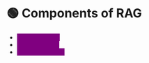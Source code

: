 # 🟢 Components of RAG

* <mark style="color:purple;background-color:purple;">**Data ingestion**</mark>
* <mark style="color:purple;background-color:purple;">**Data Retriever**</mark>
* <mark style="color:purple;background-color:purple;">**Data generation**</mark>
